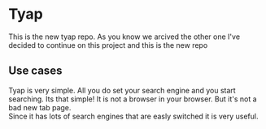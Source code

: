 # Tyap
This is the new tyap repo.
As you know we arcived the other one I've decided to continue on this project and this is the new repo

## Use cases
Tyap is very simple. All you do set your search engine and you start searching. Its that simple! It is not a browser in your browser. But it's not a bad new tab page.
<br>
Since it has lots of search engines that are easly switched it is very useful.
